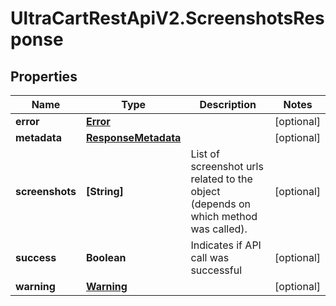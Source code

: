 # UltraCartRestApiV2.ScreenshotsResponse

## Properties

Name | Type | Description | Notes
------------ | ------------- | ------------- | -------------
**error** | [**Error**](Error.md) |  | [optional] 
**metadata** | [**ResponseMetadata**](ResponseMetadata.md) |  | [optional] 
**screenshots** | **[String]** | List of screenshot urls related to the object (depends on which method was called). | [optional] 
**success** | **Boolean** | Indicates if API call was successful | [optional] 
**warning** | [**Warning**](Warning.md) |  | [optional] 


